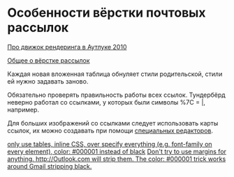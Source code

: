 # Особенности вёрстки почтовых рассылок

[Про движок рендеринга в Аутлуке 2010](http://stackoverflow.com/a/12019156)

[Общее о вёрстке рассылок](http://habrahabr.ru/post/157309/)

Каждая новая вложенная таблица обнуляет стили родительской, стили ей нужно задавать заново.

Обязательно проверять правильность работы всех ссылок. Тундербёрд неверно работал со ссылками, у которых были символы %7С = |, например.

Для больших изображений со ссылками следует использовать карты ссылок, их можно создавать при помощи [специальных редакторов](http://summerstyle.github.io/summer/).

[only use tables, inline CSS, over specify everything (e.g. font-family on every element), color: #000001 instead of black](https://twitter.com/devongovett/status/361603759878574080)
[Don't try to use margins for anything. http://Outlook.com  will strip them. The color: #000001 trick works around Gmail stripping black.](https://twitter.com/devongovett/status/361603942473404416)
[<style> tags are stripped by most webmail clients. Use inline style attrs as much as possible. Progressive enhancement for :active etc.](https://twitter.com/devongovett/status/361604328378740736)
[Another email protip: if you embed your images as attachments (using cid: links) instead of HTTP, you get around image blocking until click.](https://twitter.com/devongovett/status/361606975387205632)
[I used this Node module to automatically convert CSS files to inline styles. Works well. https://github.com/LearnBoost/juice](https://twitter.com/devongovett/status/361607442536202241)

Нельзя оставлять не закрытыми комментарии в блоке внутренних стилей на странице — **мейлру** не отображает страницу совсем.
**ГМэйл** устанавливает свой цвет для ссылок, его следует забивать импотентом.

### Аутлук
Слишком большие картинки следует разделять на несколько небольших, так как большие могут не загрузиться.
Путём продолжительного тестирования было установлено, что относительно безопасная высота изображения для аутлука 2010 (а именно в нём обнаружилась проблема с высотой) — `1600px`.
[Фоновое изображение аутлука](http://stackoverflow.com/a/8914220)
[Поддержка технологий почтовиками](http://www.campaignmonitor.com/css/)
[Фоновые изображения для аутлуков](http://www.campaignmonitor.com/blog/post/3363/updated-applying-a-background-image-to-html-email/)
[Генератор вёрстки фоновых изображений](http://emailbg.net/)
[Про ВМЛ](http://msdn.microsoft.com/en-us/library/bb264048%28v=vs.85%29.aspx)
[Аутлуки, похоже, не поддерживают дисплей](http://msdn.microsoft.com/en-us/library/aa338201.aspx#Word2007MailHTMLandCSS_Core)

	...
	<td background="http://www.example.ru/mail/bg.jpg" width="790" style="text-align: left;" valign="top">
		<!--[if gte mso 9]>
			<v:rect xmlns:v="urn:schemas-microsoft-com:vml" fill="true" stroke="false" style="width:790px;height:572px;">
				<v:fill type="tile" src="http://www.example.ru/mail/bg.jpg" />
				<v:textbox style="mso-fit-shape-to-text:true" inset="245px,0,25px,60px">
		<![endif]-->
		<div style="padding-left: 245px;">
			<p style="display: block; font-family: 'arial'; font-size: 24px; line-height: 30px; font-weight: bold; margin: 95px 0 16px; color: #c5252a; padding: 0;">
				УВАЖАЕМЫЕ ДРУЗЬЯ,<br />КОЛЛЕГИ, ПАРТНЁРЫ!
			</p>
			<p style="display: block; font-family: 'arial'; font-size: 14px; line-height: 21px; margin: 0; padding: 0;">
				Поздравляем с наступающими майскими праздниками!
			</p>
		</div>
		<!--[if gte mso 9]>
				</v:textbox>
			</v:rect>
		<![endif]-->
	</td>
	...
